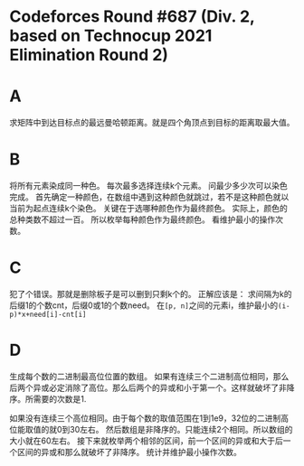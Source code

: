 # Codeforces Round #687 (Div. 2, based on Technocup 2021 Elimination Round 2)
# A
求矩阵中到达目标点的最远曼哈顿距离。就是四个角顶点到目标的距离取最大值。

# B
将所有元素染成同一种色。 每次最多选择连续k个元素。 问最少多少次可以染色完成。
首先确定一种颜色，在数组中遇到这种颜色就跳过，若不是这种颜色就以当前为起点连续k个染色。
关键在于选哪种颜色作为最终颜色。
实际上，颜色的总种类数不超过一百。
所以枚举每种颜色作为最终颜色。 看维护最小的操作次数。

# C
犯了个错误。那就是删除板子是可以删到只剩k个的。
正解应该是：
求间隔为k的后缀1的个数cnt，后缀0或1的个数need。
在`[p, n]`之间的元素i，维护最小的`(i-p)*x+need[i]-cnt[i]`

# D
生成每个数的二进制最高位位置的数组。
如果有连续三个二进制高位相同，那么后两个异或必定消除了高位。那么后两个的异或和小于第一个。这样就破坏了非降序。所需要的次数是1.

如果没有连续三个高位相同。由于每个数的取值范围在1到1e9，32位的二进制高位能取值的就0到30左右。 然后数组是非降序的。只能连续2个相同。所以数组的大小就在60左右。
接下来就枚举两个相邻的区间，前一个区间的异或和大于后一个区间的异或和那么就破坏了非降序。 统计并维护最小操作次数。